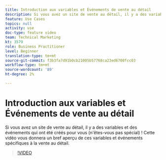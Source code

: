 ```yaml
---
title: Introduction aux variables et Événements de vente au détail
description: Si vous avez un site de vente au détail, il y a des variables et des événements qui ont été créés pour vous (n'êtes-vous pas spécial) ! Cette vidéo vous donnera un bref aperçu de ces variables et événements spécifiques à la vente au détail.
feature: Use Cases
topics: null
activity: use
doc-type: feature video
team: Technical Marketing
kt: 3579
role: Business Practitioner
level: Beginner
translation-type: tm+mt
source-git-commit: f3b3fa7d91b0cb21005b57768ca23ed6700fcc03
workflow-type: tm+mt
source-wordcount: '89'
ht-degree: 2%

---
```



# Introduction aux variables et Événements de vente au détail

Si vous avez un site de vente au détail, il y a des variables et des événements qui ont été créés pour vous (n&#39;êtes-vous pas spécial) ! Cette vidéo vous donnera un bref aperçu de ces variables et événements spécifiques à la vente au détail.

>[!VIDEO](https://video.tv.adobe.com/v/28750/?quality=12)

